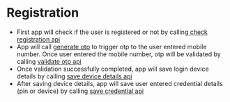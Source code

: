 # Registration

* First app will check if the user is registered or not by calling[ check registration api](check-registration-api.md)
* App will call [generate otp](../../common-apis/otp-and-token/generate-otp-api.md) to trigger otp to the user entered mobile number. Once user entered the mobile number, otp will be validated by calling [validate otp api](../../common-apis/otp-and-token/validate-otp-api.md)
* Once validation successfully completed, app will save login device details by calling [save device details api](save-device-details-api.md)
* After saving device details, app will save user entered credential details (pin or device) by calling [save credential api](save-credentials-api.md)


